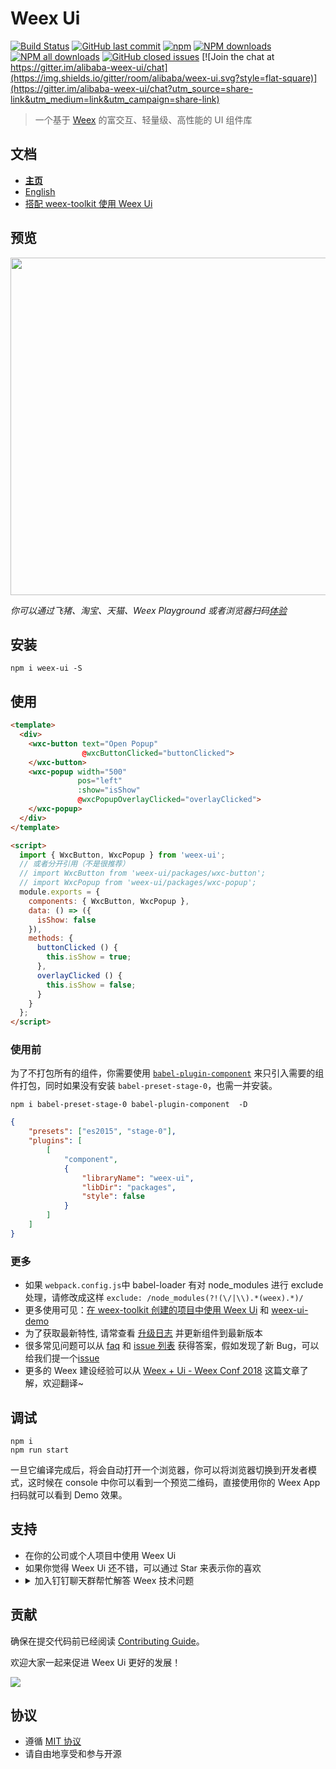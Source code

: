 # Weex Ui

[![Build Status](https://img.shields.io/travis/alibaba/weex-ui.svg?style=flat-square)](https://travis-ci.org/alibaba/weex-ui)
[![GitHub last commit](https://img.shields.io/github/last-commit/alibaba/weex-ui.svg?style=flat-square)](https://github.com/alibaba/weex-ui/commits/dev)
[![npm](https://img.shields.io/npm/v/weex-ui.svg?maxAge=3600&style=flat-square)](https://www.npmjs.com/package/weex-ui)
[![NPM downloads](https://img.shields.io/npm/dm/weex-ui.svg?style=flat-square)](https://npmjs.org/package/weex-ui)
[![NPM all downloads](https://img.shields.io/npm/dt/weex-ui.svg?style=flat-square)](https://npmjs.org/package/weex-ui)
[![GitHub closed issues](https://img.shields.io/github/issues-closed/alibaba/weex-ui.svg?style=flat-square)](https://github.com/alibaba/weex-ui/issues?utf8=%E2%9C%93&q=)
[![Join the chat at https://gitter.im/alibaba-weex-ui/chat](https://img.shields.io/gitter/room/alibaba/weex-ui.svg?style=flat-square)](https://gitter.im/alibaba-weex-ui/chat?utm_source=share-link&utm_medium=link&utm_campaign=share-link)

> 一个基于 [Weex](https://github.com/apache/incubator-weex) 的富交互、轻量级、高性能的 UI 组件库

## 文档

* **[主页](https://alibaba.github.io/weex-ui/#/cn/)**
* [English](https://alibaba.github.io/weex-ui/#/)
* [搭配 weex-toolkit 使用 Weex Ui](https://alibaba.github.io/weex-ui/#/cn/with-weex-toolkit)

## 预览

<img src="https://img.alicdn.com/tfs/TB1O2ulhgoQMeJjy0FoXXcShVXa-1282-986.jpg" width=540/>

_你可以通过飞猪、淘宝、天猫、Weex Playground 或者浏览器扫码[体验](https://h5.m.taobao.com/trip/weex-ui/index.html?_wx_tpl=https%3A%2F%2Fh5.m.taobao.com%2Ftrip%2Fweex-ui%2Fdemo%2Findex.native-min.js)_

## 安装

```shell
npm i weex-ui -S
```

## 使用

```html
<template>
  <div>
    <wxc-button text="Open Popup"
                @wxcButtonClicked="buttonClicked">
    </wxc-button>
    <wxc-popup width="500"
               pos="left"
               :show="isShow"
               @wxcPopupOverlayClicked="overlayClicked">
    </wxc-popup>
  </div>
</template>

<script>
  import { WxcButton, WxcPopup } from 'weex-ui';
  // 或者分开引用（不是很推荐）
  // import WxcButton from 'weex-ui/packages/wxc-button';
  // import WxcPopup from 'weex-ui/packages/wxc-popup';
  module.exports = {
    components: { WxcButton, WxcPopup },
    data: () => ({
      isShow: false
    }),
    methods: {
      buttonClicked () {
        this.isShow = true;
      },
      overlayClicked () {
        this.isShow = false;
      }
    }
  };
</script>
```

### 使用前

为了不打包所有的组件，你需要使用 [`babel-plugin-component`](https://www.npmjs.com/package/babel-plugin-component) 来只引入需要的组件打包，同时如果没有安装 `babel-preset-stage-0`，也需一并安装。

```shell
npm i babel-preset-stage-0 babel-plugin-component  -D
```

```json
{
    "presets": ["es2015", "stage-0"],
    "plugins": [
        [
            "component",
            {
                "libraryName": "weex-ui",
                "libDir": "packages",
                "style": false
            }
        ]
    ]
}
```

### 更多

* 如果 `webpack.config.js`中 babel-loader 有对 node_modules 进行 exclude 处理，请修改成这样 `exclude: /node_modules(?!(\/|\\).*(weex).*)/`
* 更多使用可见：[在 weex-toolkit 创建的项目中使用 Weex Ui](/docs/with-weex-toolkit_cn.md) 和 [weex-ui-demo](https://github.com/tw93/weex-ui-demo)
* 为了获取最新特性, 请常查看 [升级日志](https://github.com/alibaba/weex-ui/releases) 并更新组件到最新版本
* 很多常见问题可以从 [faq](https://alibaba.github.io/weex-ui/#/cn/faq) 和 [issue 列表](https://github.com/alibaba/weex-ui/issues?utf8=%E2%9C%93&q=) 获得答案，假如发现了新 Bug，可以给我们提一个[issue](https://github.com/alibaba/weex-ui/issues/new)
* 更多的 Weex 建设经验可以从 [Weex + Ui - Weex Conf 2018](https://alibaba.github.io/weex-ui/#/docs/weex-ui-weex-conf-2018) 这篇文章了解，欢迎翻译~

## 调试

```shell
npm i
npm run start
```

一旦它编译完成后，将会自动打开一个浏览器，你可以将浏览器切换到开发者模式，这时候在 console 中你可以看到一个预览二维码，直接使用你的 Weex App 扫码就可以看到 Demo 效果。


## 支持

* 在你的公司或个人项目中使用 Weex Ui
* 如果你觉得 Weex Ui 还不错，可以通过 Star 来表示你的喜欢
* <details>
  <summary>加入钉钉聊天群帮忙解答 Weex 技术问题</summary>
  <img alt="Join the chat at dingtalk" src="https://img.alicdn.com/tfs/TB1DSvMg2DH8KJjy1XcXXcpdXXa-750-850.jpg" width="240"/>
</details>

## 贡献
确保在提交代码前已经阅读 [Contributing Guide](https://github.com/alibaba/weex-ui/blob/master/CONTRIBUTING.md)。

欢迎大家一起来促进 Weex Ui 更好的发展！

<a href="https://github.com/alibaba/weex-ui/graphs/contributors"><img src="https://opencollective.com/weex-ui/contributors.svg?width=540"/></a>

## 协议

* 遵循 [MIT 协议](http://opensource.org/licenses/MIT)
* 请自由地享受和参与开源
